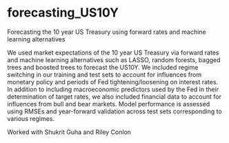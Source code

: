 # forecasting_US10Y
Forecasting the 10 year US Treasury using forward rates and machine learning alternatives

We used market expectations of the 10 year US Treasury via forward rates and machine learning alternatives such as LASSO, random forests, bagged trees and boosted trees to forecast the US10Y. We included regime switching in our training and test sets to account for influences from monetary policy and periods of Fed tightening/loosening on interest rates. In addition to including macroeconomic predictors used by the Fed in their determination of target rates, we also included financial data to account for influences from bull and bear markets. Model performance is assessed using RMSEs and year-forward validation across test sets corresponding to various regimes.

Worked with Shukrit Guha and Riley Conlon
